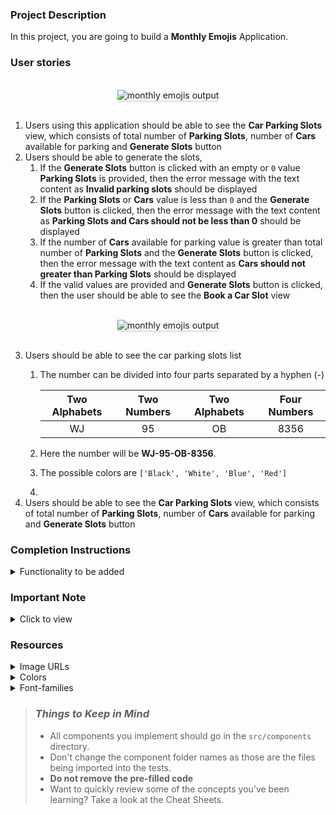 ### Project Description

In this project, you are going to build a **Monthly Emojis** Application.

### User stories

<br/>
<div style="text-align: center;">
    <img src="https://res.cloudinary.com/dbc9s4sim/image/upload/q_auto:best/v1650726579/Car%20Parking%20Slots/localhost_3000__t5yzqi.png" alt="monthly emojis output" style="max-width:70%;box-shadow:0 2.8px 2.2px rgba(0, 0, 0, 0.12)">
</div>
<br/>

1. Users using this application should be able to see the **Car Parking Slots** view, which consists of total number of **Parking Slots**, number of **Cars** available for parking and **Generate Slots** button
2. Users should be able to generate the slots,
    1. If the **Generate Slots** button is clicked with an empty or `0` value **Parking Slots** is provided, then the error message with the text content as **Invalid parking slots** should be displayed
    2. If the **Parking Slots** or **Cars** value is less than `0` and the **Generate Slots** button is clicked, then the error message with the text content as **Parking Slots and Cars should not be less than 0** should be displayed
    3. If the number of **Cars** available for parking value is greater than total number of **Parking Slots** and the **Generate Slots** button is clicked, then the error message with the text content as **Cars should not greater than Parking Slots** should be displayed
    4. If the valid values are provided and **Generate Slots** button is clicked, then the user should be able to see the **Book a Car Slot** view

<br/>
<div style="text-align: center;">
    <img src="https://res.cloudinary.com/dbc9s4sim/image/upload/q_auto:best/v1650726588/Car%20Parking%20Slots/localhost_3000__1_rmopsp.png" alt="monthly emojis output" style="max-width:70%;box-shadow:0 2.8px 2.2px rgba(0, 0, 0, 0.12)">
</div>
<br/>

3. Users should be able to see the car parking slots list
    1. The number can be divided into four parts separated by a hyphen (-)
    
        | Two Alphabets | Two Numbers | Two Alphabets | Four Numbers |
        | :-----------: | :---------: | :-----------: | :----------: |
        |      WJ       |     95      |      OB       |     8356     |

    2. Here the number will be **WJ-95-OB-8356**.
    3. The possible colors are `['Black', 'White', 'Blue', 'Red']`
    4. 
4. Users should be able to see the **Car Parking Slots** view, which consists of total number of **Parking Slots**, number of **Cars** available for parking and **Generate Slots** button

### Completion Instructions

<details>
<summary>Functionality to be added</summary>
<br/>

The app must have the following functionalities

- Car parking slots view,

  - When the "Parking Slots" input field is provided with `0` or no input, then display an error message with the text as **\*Invalid parking slots**.
  - When the negative inputs are provided for any of the input fields, then display an error message with the text as **\*Inputs cannot be less than 0**.
  - When "Cars" is provided with greater value than the "Parking slots", then display an error message with the text as **\*Cannot generate slots**.
  - When proper inputs are provided and the **Generate** button is clicked, then slots should be generated with random Registration numbers and Colors with corresponding Slot numbers.

  <MultiLineNote>

  - The possible colors are `['Black', 'White', 'Blue', 'Red']`
  - **Registration Number Format**

    - The number can be divided into four parts separated by a hyphen (-)

    | Two Alphabets | Two Numbers | Two Alphabets | Four Numbers |
    | :-----------: | :---------: | :-----------: | :----------: |
    |      WJ       |     95      |      OB       |     8356     |

    - Here the number will be **WJ-95-OB-8356**.

  </MultiLineNote>

- Booking car slot view

  - When the **Return Ticket** button is clicked, then the respective car should be removed from the list.
  - When a Registration number is not provided, then display an error message with the text as **\*Registration number is required**.
  - When a Registration number is provided which is already in the list, then display an error message with the text as **\*Car is already in parking slot**.
  - When an existing slot number is provided as an input, then display an error message with the text as **\*Slot is not empty**.
  - When a `0` or negative integer or a greater slot number than the available parking slots is provided as an input, then display an error message with the text as **\*Invalid slot number**.
  - When trying to book a slot when all the slots are full, then display an error message with the text as **\*No slots available**.
  - **Allocating the slots**
    - When no slot number is provided, then the first empty slot in the ascending order should be allocated.

</details>

### Important Note

<details>
<summary>Click to view</summary>

<br/>

**The following instructions are required for the tests to pass**

- You have to use normal HTML elements to style the React Components. Usage of `styled-components` (CSS in JS) to style React components is not supported. Test cases won't be passed, if you use styled components.
- Refer to the below example for the usage of `testid` in the HTML elements.
  - Example: `<div testid="slotsList" className="slots-list"/>`
- The HTML unordered list element which consist of HTML list items to display the cars parked should contain the test-id with value as `slotsList`
- Responsiveness is not required.
- No need to use the Routes.

</details>

### Resources

<details>
<summary>Image URLs</summary>

[https://res.cloudinary.com/dbc9s4sim/image/upload/q\_auto:best/v1650726579/Car%20Parking%20Slots/localhost\_3000\_\_t5yzqi.png](https://res.cloudinary.com/dbc9s4sim/image/upload/q_auto:best/v1650726579/Car%20Parking%20Slots/localhost_3000__t5yzqi.png) - alt should be **car parking slots**

</details>

<details>
<summary>Colors</summary>

<br/>

<div style="background-color: #94a3b8; width: 150px; padding: 10px; color: white">Hex: #94a3b8</div>
<div style="background-color: #1c1d37; width: 150px; padding: 10px; color: white">Hex: #1c1d37</div>
<div style="background-color: #ffffff; width: 150px; padding: 10px; color: black">Hex: #ffffff</div>
<div style="background-color: #292942; width: 150px; padding: 10px; color: white">Hex: #292942</div>
<div style="background-color: #10111e; width: 150px; padding: 10px; color: white">Hex: #10111e</div>
<div style="background-color: #3b82f6; width: 150px; padding: 10px; color: black">Hex: #3b82f6</div>
<div style="background-color: #ff0000; width: 150px; padding: 10px; color: black">Hex: #ff0000</div>
</details>

<details>
<summary>Font-families</summary>

- Roboto

</details>

> ### _Things to Keep in Mind_
>
> - All components you implement should go in the `src/components` directory.
> - Don't change the component folder names as those are the files being imported into the tests.
> - **Do not remove the pre-filled code**
> - Want to quickly review some of the concepts you’ve been learning? Take a look at the Cheat Sheets.

